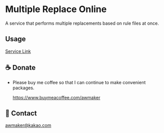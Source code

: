 # Multiple Replace Online

A service that performs multiple replacements based on rule files at once.

## Usage

[Service Link](https://replace.awmaker.com)

## ☕ Donate

-   Please buy me coffee so that I can continue to make convenient packages.

    https://www.buymeacoffee.com/awmaker

## 📩 Contact

awmaker@kakao.com
